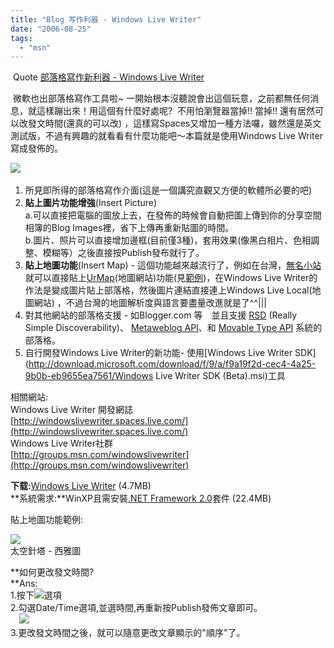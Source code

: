 ```yaml
---
title: "Blog 写作利器 - Windows Live Writer"
date: "2006-08-25"
tags: 
  - "msn"
---
```


 Quote [部落格寫作新利器 - Windows Live Writer](http://gene7299.spaces.live.com/blog/cns!D2C6AE79F031F1AC!59132.entry)

 微軟也出部落格寫作工具啦~ 一開始根本沒聽說會出這個玩意，之前都無任何消息，就這樣蹦出來！用這個有什麼好處呢?  不用怕瀏覽器當掉!! 當掉!! 還有居然可以改發文時間(還真的可以改) ，這樣寫Spaces又增加一種方法囉，雖然還是英文測試版，不過有興趣的就看看有什麼功能吧～本篇就是使用Windows Live Writer 寫成發佈的。

![](http://tk1.storage.msn.com/x1plMlLh5OuvLUJCkwU76rRa6brGDcBU02OcTTQi4o59hVWdggxOPxUEgjRaDYwVKjBnjAk15e0xo70Er5oIzYe-vt5XmpE7Wg0Fw8t8CWD2kxUSB5kyNnVO6GI_Rw2HoU6YFHz30lytUJQw9TTCsFhKZFhyvsrPc4r)  

1. 所見即所得的部落格寫作介面(這是一個講究直觀又方便的軟體所必要的吧)
2. **貼上圖片功能增強**(Insert Picture)　  
    a.可以直接把電腦的圖放上去，在發佈的時候會自動把圖上傳到你的分享空間相簿的Blog Images裡，省下上傳再重新貼圖的時間。  
    b.圖片、照片可以直接增加邊框(目前僅3種)，套用效果(像黑白相片、色相調整、模糊等）之後直接按Publish發布就行了。
3. **貼上地圖功能**(Insert Map) - 這個功能越來越流行了，例如在台灣，[無名小站](http://blog.wretch.cc/)就可以直接貼上[UrMap](http://www.urmap.com.tw/)(地圖網站)功能(見[範例](http://blog.urmap.com/?p=84))，在Windows Live Writer的作法是變成圖片貼上部落格，然後圖片連結直接連上Windows Live Local(地圖網站) ，不過台灣的地圖解析度與語言要盡量改進就是了^^|||
4. 對其他網站的部落格支援 - 如Blogger.com 等　並且支援 [RSD](http://cyber.law.harvard.edu/blogs/gems/tech/rsd.html) (Really Simple Discoverability)、 [Metaweblog API](http://www.xmlrpc.com/metaWeblogApi)、和 [Movable Type API](http://www.movabletype.org/mt-static/docs/mtmanual_programmatic.html) 系統的部落格。
5. 自行開發Windows Live Writer的新功能- 使用[Windows Live Writer SDK](http://download.microsoft.com/download/f/9/a/f9a19f2d-cec4-4a25-9b0b-eb9655ea7561/Windows Live Writer SDK \(Beta\).msi)工具

相關網站:  
Windows Live Writer 開發網誌  
[http://windowslivewriter.spaces.live.com/](http://windowslivewriter.spaces.live.com/)  
Windows Live Writer社群  
[http://groups.msn.com/windowslivewriter](http://groups.msn.com/windowslivewriter)  
  
**下载:**[Windows Live Writer](http://download.microsoft.com/download/f/9/a/f9a19f2d-cec4-4a25-9b0b-eb9655ea7561/Writer.msi) (4.7MB)  
**系統需求:**WinXP且需安裝[.NET Framework 2.0](http://www.microsoft.com/downloads/details.aspx?displaylang=zh-tw&FamilyID=0856EACB-4362-4B0D-8EDD-AAB15C5E04F5)套件 (22.4MB)  
  
貼上地圖功能範例:  

![](http://tk1.storage.msn.com/x1plMlLh5OuvLUJCkwU76rRa6brGDcBU02OcTTQi4o59hXPu4Jqxh1ArWHMAFnFi5Z2IeutvMAe0w_pIfftXSnCH_IPBQAfLxv2pqQ7V7hpu2HASgU33dxZ9M6qzMepXABwHqCYikuQLI3G5ZIOOlDORoD39sKDfUYB)  
太空針塔 - 西雅圖

**如何更改發文時間?  
**Ans:  
1.按下![](http://tk1.storage.msn.com/x1plMlLh5OuvLUJCkwU76rRa6brGDcBU02OcTTQi4o59hUFRp5KHxweVHeCPr4bWKd-3Qntuh_g4XmVbhvL7GL-Mo6FLkAvN9poWxy-jBNpZZAtjnxIq5FElxzwMlypMIsyvvD404BKMwQnnH2ljY49NQ)選項  
2.勾選Date/Time選項,並選時間,再重新按Publish發佈文章即可。  
　![](http://tk1.storage.msn.com/x1plMlLh5OuvLUJCkwU76rRa6brGDcBU02OcTTQi4o59hUwYhDW-tKRIGV6QYYu1wQ_F1ihz-e5x9Kzct5lW8IqOW9JZtDJvqxRoXPApUZyxdcxmdqERx8FU1mRU2HaoIWLKlKIBsacCtx3oX9IXCi4nQ)  
3.更改發文時間之後，就可以隨意更改文章顯示的"順序"了。
